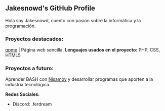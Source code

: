 <!--Perfil de Jakesnowd | Editado por @Nisamov-->
## Jakesnowd's GitHub Profile

Hola soy Jakesnowd, cuento con pasión sobre la informática y la programación.


### Proyectos destacados:
[qpme](https://github.com/jakesnowd/qpme) | Página web sencilla.
__Lenguajes usados en el proyecto:__
PHP, CSS, HTML5

### Proyectos a futuro:
Aprender BASH con [Nisamov](https://github.com/Nisamov) y desarrollar programas que aporten a la industria tecnológica.

**Redes Sociales:**
- Discord: .ferdream